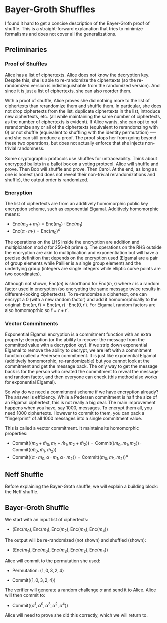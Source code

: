 # Bayer-Groth Shuffles

I found it hard to get a concise description of the Bayer-Groth proof of shuffle. This is a straight-forward explanation that tries to minimize formalisms and does not cover all the generalizations.

## Preliminaries 

### Proof of Shuffles

Alice has a list of ciphertexts. Alice does not know the decryption key. Despite this, she is able to re-randomize the ciphertexts (so the re-randomized version is indistinguishable from the randomized version). And since it is just a list of ciphertexts, she can also reorder them. 

With a proof of shuffle, Alice proves she did nothing more to the list of ciphertexts than rerandomize them and shuffle them. In particular, she does not drop ciphertexts from the list, duplicate ciphertexts in the list, introduce new ciphertexts, etc. (all while maintaining the same number of ciphertexts, as the number of ciphertexts is evident). If Alice wants, she can opt to not rerandomize any or all of the ciphertexts (equivalent to rerandomzing with 0) or not shuffle (equivalent to shuffling with the identity permutation) --- and she can still produce a proof. The proof stops her from going beyond these two operations, but does not actually enforce that she injects non-trivial randomness. 

Some cryptographic protocols use shuffles for untraceability. Think about encrypted ballots in a ballot box on a voting protocol. Alice will shuffle and prove. Then Bob will shuffle and prove. Then Carol. At the end, as long as one is honest (and does not reveal their non-trivial rerandomizations and shuffle), the output order is randomized. 

### Encryption

The list of ciphertexts are from an additively homomorphic public key encryption scheme, such as exponential Elgamal. Additively homomorphic means:

* $\mathsf{Enc}(m_0+m_1)=\mathsf{Enc}(m_0)\cdot\mathsf{Enc}(m_1)$
* $\mathsf{Enc}(\alpha \cdot m_1)=\mathsf{Enc}(m_0)^\alpha$

The operations on the LHS inside the encryption are addition and multiplciation mod $q$ for 256-bit prime $q$. The operations on the RHS outside the encryption are akin to multiplication and exponentiation but will have a precise definition that depends on the encryption used (Elgamal are a pair of group elements while Paillier is a single group element) and the underlying group (integers are single integers while elliptic curve points are two coordinates).

Although not shown, $\mathsf{Enc}(m)$ is shorthand for $\mathsf{Enc}(m,r)$ where $r$ is a random factor used in encryption (so encrypting the same message twice results in different-looking ciphertexts). To re-randomize a ciphertext, one can encrypt a 0 (with a new random factor) and add it homomorphically to the original: $\mathsf{Enc}(m,\hat{r})=\mathsf{Enc}(m,r)\cdot\mathsf{Enc}(0,r')$. For Elgamal, random factors are also homomoprhic so $\hat{r}=r+r'$.

### Vector Commitments

Exponential Elgamal encryption is a commitment function with an extra property: decryption (or the ability to recover the message from the committed value with a decryption key). If we strip down exponential Elgamal to remove the ability to decrypt, we are left with a commitment function called a Pedersen commitment. It is just like exponential Elgamal (additively homomorphic, re-randomizable) but you cannot look at the commitment and get the message back. The only way to get the message back is for the person who created the commitment to reveal the message and random factor, and then everyone can check (this method also works for exponential Elgamal). 

So why do we need a commitment scheme if we have encryption already? The answer is efficiency. While a Pedersen commitment is half the size of an Elgamal ciphertext, this is not really a big deal. The main improvement happens when you have, say 1000, messages. To encrypt them all, you need 1000 ciphertexts. However to commit to them, you can pack a "fingerprint" of all 1000 messages into a single commitment value. 

This is called a vector commitment. It maintains its homomorphic properties:

* $\mathsf{Commit}(\langle m_{0}+\hat{m}_{0}, m_{1}+\hat{m}_{1}, m_{2}+\hat{m}_{2}\rangle)=\mathsf{Commit}(\langle m_{0}, m_{1}, m_{2} \rangle)\cdot\mathsf{Commit}(\langle \hat{m}_{0}, \hat{m}_{1}, \hat{m}_{2} \rangle)$
* $\mathsf{Commit}(\langle \alpha \cdot m_{0}, \alpha \cdot m_{1}, \alpha \cdot m_{2}\rangle)=\mathsf{Commit}(\langle m_{0}, m_{1}, m_{2} \rangle)^\alpha$





## Neff Shuffle

Before explaining the Bayer-Groth shuffle, we will explain a building block: the Neff shuffle. 





## Bayer-Groth Shuffle

We start with an input list of ciphertexts:

* $\langle \mathsf{Enc}(m_0), \mathsf{Enc}(m_1), \mathsf{Enc}(m_2), \mathsf{Enc}(m_3), \mathsf{Enc}(m_4) \rangle$

The output will be re-randomized (not shown) and shuffled (shown):

* $\langle \mathsf{Enc}(m_1), \mathsf{Enc}(m_0), \mathsf{Enc}(m_3), \mathsf{Enc}(m_2), \mathsf{Enc}(m_4) \rangle$

Alice will commit to the permutation she used:

* Permutation: $\langle 1, 0, 3, 2, 4 \rangle$

* $\mathsf{Commit}(\langle 1, 0, 3, 2, 4 \rangle)$

The verifier will generate a random challenge $\alpha$ and send it to Alice. Alice will then commit to:

* $\mathsf{Commit}(\langle \alpha^1, \alpha^0, \alpha^3, \alpha^2, \alpha^4 \rangle)$

Alice will need to prove she did this correctly, which we will return to. 